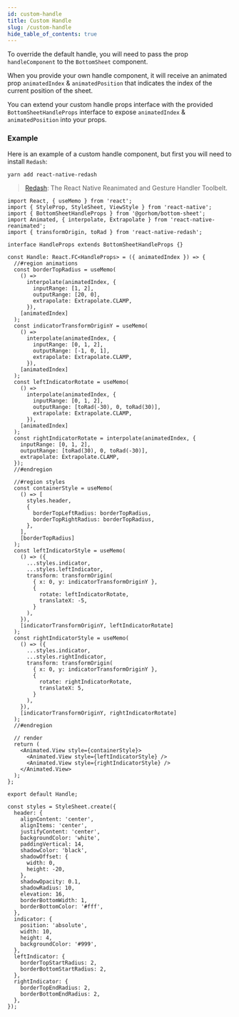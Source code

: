 ```yaml
---
id: custom-handle
title: Custom Handle
slug: /custom-handle
hide_table_of_contents: true
---
```


To override the default handle, you will need to pass the prop `handleComponent` to the `BottomSheet` component.

When you provide your own handle component, it will receive an animated prop `animatedIndex` & `animatedPosition` that indicates the index of the current position of the sheet.

You can extend your custom handle props interface with the provided `BottomSheetHandleProps` interface to expose `animatedIndex` & `animatedPosition` into your props.

### Example

Here is an example of a custom handle component, but first you will need to install `Redash`:

```bash
yarn add react-native-redash
```

> [Redash](https://github.com/wcandillon/react-native-redash): The React Native Reanimated and Gesture Handler Toolbelt.

```tsx
import React, { useMemo } from 'react';
import { StyleProp, StyleSheet, ViewStyle } from 'react-native';
import { BottomSheetHandleProps } from '@gorhom/bottom-sheet';
import Animated, { interpolate, Extrapolate } from 'react-native-reanimated';
import { transformOrigin, toRad } from 'react-native-redash';

interface HandleProps extends BottomSheetHandleProps {}

const Handle: React.FC<HandleProps> = ({ animatedIndex }) => {
  //#region animations
  const borderTopRadius = useMemo(
    () =>
      interpolate(animatedIndex, {
        inputRange: [1, 2],
        outputRange: [20, 0],
        extrapolate: Extrapolate.CLAMP,
      }),
    [animatedIndex]
  );
  const indicatorTransformOriginY = useMemo(
    () =>
      interpolate(animatedIndex, {
        inputRange: [0, 1, 2],
        outputRange: [-1, 0, 1],
        extrapolate: Extrapolate.CLAMP,
      }),
    [animatedIndex]
  );
  const leftIndicatorRotate = useMemo(
    () =>
      interpolate(animatedIndex, {
        inputRange: [0, 1, 2],
        outputRange: [toRad(-30), 0, toRad(30)],
        extrapolate: Extrapolate.CLAMP,
      }),
    [animatedIndex]
  );
  const rightIndicatorRotate = interpolate(animatedIndex, {
    inputRange: [0, 1, 2],
    outputRange: [toRad(30), 0, toRad(-30)],
    extrapolate: Extrapolate.CLAMP,
  });
  //#endregion

  //#region styles
  const containerStyle = useMemo(
    () => [
      styles.header,
      {
        borderTopLeftRadius: borderTopRadius,
        borderTopRightRadius: borderTopRadius,
      },
    ],
    [borderTopRadius]
  );
  const leftIndicatorStyle = useMemo(
    () => ({
      ...styles.indicator,
      ...styles.leftIndicator,
      transform: transformOrigin(
        { x: 0, y: indicatorTransformOriginY },
        {
          rotate: leftIndicatorRotate,
          translateX: -5,
        }
      ),
    }),
    [indicatorTransformOriginY, leftIndicatorRotate]
  );
  const rightIndicatorStyle = useMemo(
    () => ({
      ...styles.indicator,
      ...styles.rightIndicator,
      transform: transformOrigin(
        { x: 0, y: indicatorTransformOriginY },
        {
          rotate: rightIndicatorRotate,
          translateX: 5,
        }
      ),
    }),
    [indicatorTransformOriginY, rightIndicatorRotate]
  );
  //#endregion

  // render
  return (
    <Animated.View style={containerStyle}>
      <Animated.View style={leftIndicatorStyle} />
      <Animated.View style={rightIndicatorStyle} />
    </Animated.View>
  );
};

export default Handle;

const styles = StyleSheet.create({
  header: {
    alignContent: 'center',
    alignItems: 'center',
    justifyContent: 'center',
    backgroundColor: 'white',
    paddingVertical: 14,
    shadowColor: 'black',
    shadowOffset: {
      width: 0,
      height: -20,
    },
    shadowOpacity: 0.1,
    shadowRadius: 10,
    elevation: 16,
    borderBottomWidth: 1,
    borderBottomColor: '#fff',
  },
  indicator: {
    position: 'absolute',
    width: 10,
    height: 4,
    backgroundColor: '#999',
  },
  leftIndicator: {
    borderTopStartRadius: 2,
    borderBottomStartRadius: 2,
  },
  rightIndicator: {
    borderTopEndRadius: 2,
    borderBottomEndRadius: 2,
  },
});
```
